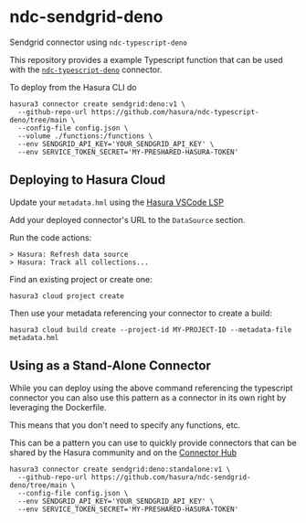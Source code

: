 # ndc-sendgrid-deno

Sendgrid connector using `ndc-typescript-deno`

This repository provides a example Typescript function that can be used with the [`ndc-typescript-deno`](https://github.com/hasura/ndc-typescript-deno/) connector.

To deploy from the Hasura CLI do

```
hasura3 connector create sendgrid:deno:v1 \
  --github-repo-url https://github.com/hasura/ndc-typescript-deno/tree/main \
  --config-file config.json \
  --volume ./functions:/functions \
  --env SENDGRID_API_KEY='YOUR_SENDGRID_API_KEY' \
  --env SERVICE_TOKEN_SECRET='MY-PRESHARED-HASURA-TOKEN'
```

## Deploying to Hasura Cloud

Update your `metadata.hml` using the [Hasura VSCode LSP](https://marketplace.visualstudio.com/items?itemName=HasuraHQ.hasura)

Add your deployed connector's URL to the `DataSource` section.

Run the code actions:

```
> Hasura: Refresh data source
> Hasura: Track all collections...
```

Find an existing project or create one:

```
hasura3 cloud project create
```

Then use your metadata referencing your connector to create a build:

```
hasura3 cloud build create --project-id MY-PROJECT-ID --metadata-file metadata.hml
```

## Using as a Stand-Alone Connector

While you can deploy using the above command referencing the typescript connector
you can also use this pattern as a connector in its own right by leveraging the
Dockerfile.

This means that you don't need to specify any functions, etc.

This can be a pattern you can use to quickly provide connectors that can be shared
by the Hasura community and on the [Connector Hub](https://hasura.io/connectors)

```
hasura3 connector create sendgrid:deno:standalone:v1 \
  --github-repo-url https://github.com/hasura/ndc-sendgrid-deno/tree/main \
  --config-file config.json \
  --env SENDGRID_API_KEY='YOUR_SENDGRID_API_KEY' \
  --env SERVICE_TOKEN_SECRET='MY-PRESHARED-HASURA-TOKEN'
```